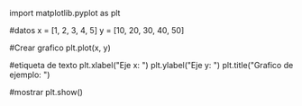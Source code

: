 import matplotlib.pyplot as plt

#datos
x = [1, 2, 3, 4, 5]
y = [10, 20, 30, 40, 50]

#Crear grafico
plt.plot(x, y)

#etiqueta de texto
plt.xlabel("Eje x: ")
plt.ylabel("Eje y: ")
plt.title("Grafico de ejemplo: ")

#mostrar
plt.show()
